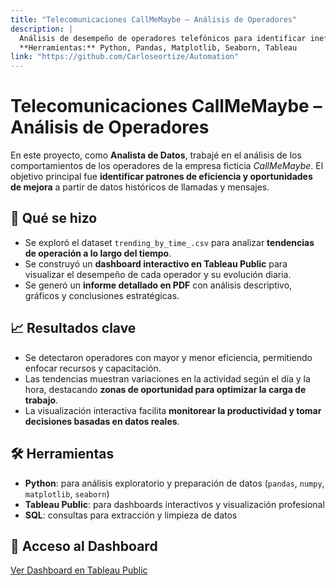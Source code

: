 ```yaml
---
title: "Telecomunicaciones CallMeMaybe – Análisis de Operadores"
description: |
  Análisis de desempeño de operadores telefónicos para identificar ineficiencias y oportunidades de mejora en la atención al cliente. Se diseñó un dashboard interactivo que resume métricas clave de tiempo de respuesta, efectividad y calidad del servicio.
  **Herramientas:** Python, Pandas, Matplotlib, Seaborn, Tableau
link: "https://github.com/Carloseortize/Automation"
---
```

# Telecomunicaciones CallMeMaybe – Análisis de Operadores

En este proyecto, como **Analista de Datos**, trabajé en el análisis de los comportamientos de los operadores de la empresa ficticia *CallMeMaybe*. El objetivo principal fue **identificar patrones de eficiencia y oportunidades de mejora** a partir de datos históricos de llamadas y mensajes.

## 🔹 Qué se hizo

- Se exploró el dataset `trending_by_time_.csv` para analizar **tendencias de operación a lo largo del tiempo**.  
- Se construyó un **dashboard interactivo en Tableau Public** para visualizar el desempeño de cada operador y su evolución diaria.  
- Se generó un **informe detallado en PDF** con análisis descriptivo, gráficos y conclusiones estratégicas.  

## 📈 Resultados clave

- Se detectaron operadores con mayor y menor eficiencia, permitiendo enfocar recursos y capacitación.  
- Las tendencias muestran variaciones en la actividad según el día y la hora, destacando **zonas de oportunidad para optimizar la carga de trabajo**.  
- La visualización interactiva facilita **monitorear la productividad y tomar decisiones basadas en datos reales**.

## 🛠 Herramientas

- **Python**: para análisis exploratorio y preparación de datos (`pandas`, `numpy`, `matplotlib`, `seaborn`)  
- **Tableau Public**: para dashboards interactivos y visualización profesional  
- **SQL**: consultas para extracción y limpieza de datos  

## 🔗 Acceso al Dashboard

[Ver Dashboard en Tableau Public](https://public.tableau.com/views/Telecomunicaciones_CallMeMaybe_Carlos_Ortiz/Dashboard1?:language=en-US&publish=yes&:sid=&:redirect=auth&:display_count=n&:origin=viz_share_link)

